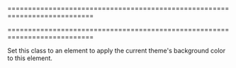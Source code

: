 ===========================================================================
<!--handmade--><!--/handmade-->
===========================================================================

<!--shortDescription-->
Set this class to an element to apply the current theme's background color to this element.
<!--/shortDescription-->

<!--fullDescription-->

<!--/fullDescription-->
